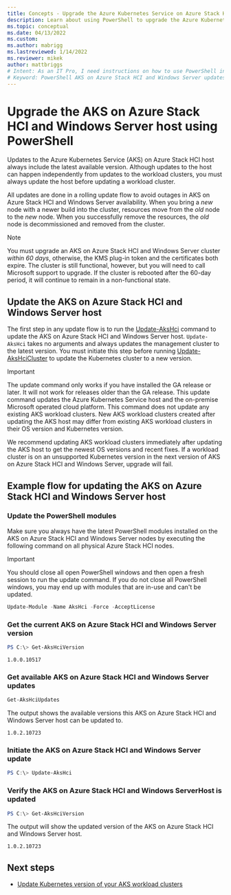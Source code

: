 ```yaml
---
title: Concepts - Upgrade the Azure Kubernetes Service on Azure Stack HCI host using PowerShell
description: Learn about using PowerShell to upgrade the Azure Kubernetes Service on Azure Stack HCI host.
ms.topic: conceptual
ms.date: 04/13/2022
ms.custom: 
ms.author: mabrigg 
ms.lastreviewed: 1/14/2022
ms.reviewer: mikek
author: mattbriggs
# Intent: As an IT Pro, I need instructions on how to use PowerShell in order to upgrade my AKS on Azure Stack HCI and Windows Server host.
# Keyword: PowerShell AKS on Azure Stack HCI and Windows Server updates
---
```


# Upgrade the AKS on Azure Stack HCI and Windows Server host using PowerShell

Updates to the Azure Kubernetes Service (AKS) on Azure Stack HCI host always include the latest available version. Although updates to the host can happen independently from updates to the workload clusters, you must always update the host before updating a workload cluster.

All updates are done in a rolling update flow to avoid outages in AKS on Azure Stack HCI and Windows Server availability. When you bring a _new_ node with a newer build into the cluster, resources move from the _old_ node to the _new_ node. When you successfully remove the resources, the _old_ node is decommissioned and removed from the cluster.

> [!Note]
> You must upgrade an AKS on Azure Stack HCI and Windows Server cluster *within 60 days*, otherwise, the KMS plug-in token and the certificates both expire. The cluster is still functional, however, but you will need to call Microsoft support to upgrade. If the cluster is rebooted after the 60-day period, it will continue to remain in a non-functional state.

## Update the AKS on Azure Stack HCI and Windows Server host

The first step in any update flow is to run the [Update-AksHci](./reference/ps/update-akshci.md) command to update the AKS on Azure Stack HCI and Windows Server host. `Update-AksHci` takes no arguments and always updates the management cluster to the latest version. You must initiate this step before running [Update-AksHciCluster](./reference/ps/update-akshcicluster.md) to update the Kubernetes cluster to a new version.

> [!Important]
> The update command only works if you have installed the GA release or later. It will not work for releases older than the GA release. This update command updates the Azure Kubernetes Service host and the on-premise Microsoft operated cloud platform. This command does not update any existing AKS workload clusters. New AKS workload clusters created after updating the AKS host may differ from existing AKS workload clusters in their OS version and Kubernetes version.

We recommend updating AKS workload clusters immediately after updating the AKS host to get the newest OS versions and recent fixes. If a workload cluster is on an unsupported Kubernetes version in the next version of AKS on Azure Stack HCI and Windows Server, upgrade will fail.

## Example flow for updating the AKS on Azure Stack HCI and Windows Server host

### Update the PowerShell modules

Make sure you always have the latest PowerShell modules installed on the AKS on Azure Stack HCI and Windows Server nodes by executing the following command on all physical Azure Stack HCI nodes. 

> [!Important]
> You should close all open PowerShell windows and then open a fresh session to run the update command. If you do not close all PowerShell windows, you may end up with modules that are in-use and can't be updated.

```powershell
Update-Module -Name AksHci -Force -AcceptLicense
```

### Get the current AKS on Azure Stack HCI and Windows Server version

```powershell
PS C:\> Get-AksHciVersion                    
```

```output
1.0.0.10517
```

### Get available AKS on Azure Stack HCI and Windows Server updates

```powershell
Get-AksHciUpdates
```

The output shows the available versions this AKS on Azure Stack HCI and Windows Server host can be updated to.

```output
1.0.2.10723
```

### Initiate the AKS on Azure Stack HCI and Windows Server update

```powershell
PS C:\> Update-AksHci
```

### Verify the AKS on Azure Stack HCI and Windows ServerHost is updated

```powershell
PS C:\> Get-AksHciVersion
```

The output will show the updated version of the AKS on Azure Stack HCI and Windows Server host.

```output
1.0.2.10723
```

## Next steps

- [Update Kubernetes version of your AKS workload clusters](upgrade.md)



<!-- LINKS - external -->


<!-- LINKS - internal -->
